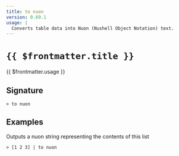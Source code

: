 ```yaml
---
title: to nuon
version: 0.69.1
usage: |
  Converts table data into Nuon (Nushell Object Notation) text.
---
```


# <code>{{ $frontmatter.title }}</code>

<div style='white-space: pre-wrap;'>{{ $frontmatter.usage }}</div>

## Signature

```> to nuon ```

## Examples

Outputs a nuon string representing the contents of this list
```shell
> [1 2 3] | to nuon
```
